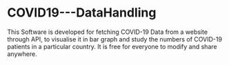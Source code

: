 # COVID19---DataHandling
This Software is developed for fetching COVID-19 Data from a website through API, to visualise it in bar graph and study the numbers of COVID-19 patients in a particular country.
It is free for everyone to modify and share anywhere.
